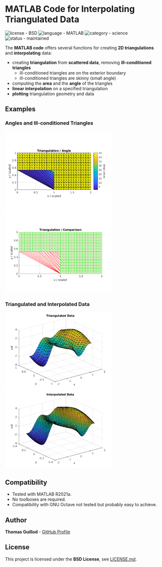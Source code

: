 # MATLAB Code for Interpolating Triangulated Data

![license - BSD](https://img.shields.io/badge/license-BSD-green)
![language - MATLAB](https://img.shields.io/badge/language-MATLAB-blue)
![category - science](https://img.shields.io/badge/category-science-lightgrey)
![status - maintained](https://img.shields.io/badge/status-maintained-green)

The **MATLAB code** offers several functions for creating **2D triangulations** and **interpolating** data:
* creating **triangulation** from **scattered data**, removing **ill-conditioned triangles**
    * ill-conditioned triangles are on the exterior boundary
    * ill-conditioned triangles are skinny (small angle)
* computing the **area** and the **angle** of the triangles
* **linear interpolation** on a specified triangulation
* **plotting** triangulation geometry and data

## Examples

### Angles and Ill-conditioned Triangles

<p float="middle">
    <img src="readme_img/tri_angle.png" width="350">
    <img src="readme_img/tri_geom.png" width="350">
</p>

### Triangulated and Interpolated Data

<p float="middle">
    <img src="readme_img/tri_plot.png" width="350">
    <img src="readme_img/tri_interp.png" width="350">
</p>

## Compatibility

* Tested with MATLAB R2021a.
* No toolboxes are required.
* Compatibility with GNU Octave not tested but probably easy to achieve.

## Author

**Thomas Guillod** - [GitHub Profile](https://github.com/otvam)

## License

This project is licensed under the **BSD License**, see [LICENSE.md](LICENSE.md).
